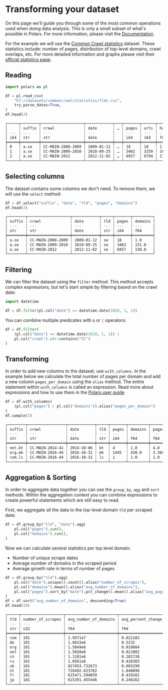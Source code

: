 # Transforming your dataset

On this page we'll guide you through some of the most common operations used when doing data analysis. This is only a small subset of what's possible in Polars. For more information, please visit the [Documentation](https://docs.pola.rs/).

For the example we will use the [Common Crawl statistics](https://huggingface.co/datasets/commoncrawl/statistics) dataset. These statistics include: number of pages, distribution of top-level domains, crawl overlaps, etc. For more detailed information and graphs please visit their [official statistics page](https://commoncrawl.github.io/cc-crawl-statistics/plots/tlds).

## Reading

```python
import polars as pl

df = pl.read_csv(
    "hf://datasets/commoncrawl/statistics/tlds.csv",
    try_parse_dates=True,
)
df.head(3)
```

```bash
┌─────┬────────┬───────────────────┬────────────┬───┬───────┬──────┬───────┬─────────┐
│     ┆ suffix ┆ crawl             ┆ date       ┆ … ┆ pages ┆ urls ┆ hosts ┆ domains │
│ --- ┆ ---    ┆ ---               ┆ ---        ┆   ┆ ---   ┆ ---  ┆ ---   ┆ ---     │
│ i64 ┆ str    ┆ str               ┆ date       ┆   ┆ i64   ┆ i64  ┆ f64   ┆ f64     │
╞═════╪════════╪═══════════════════╪════════════╪═══╪═══════╪══════╪═══════╪═════════╡
│ 0   ┆ a.se   ┆ CC-MAIN-2008-2009 ┆ 2009-01-12 ┆ … ┆ 18    ┆ 18   ┆ 1.0   ┆ 1.0     │
│ 1   ┆ a.se   ┆ CC-MAIN-2009-2010 ┆ 2010-09-25 ┆ … ┆ 3462  ┆ 3259 ┆ 166.0 ┆ 151.0   │
│ 2   ┆ a.se   ┆ CC-MAIN-2012      ┆ 2012-11-02 ┆ … ┆ 6957  ┆ 6794 ┆ 172.0 ┆ 150.0   │
└─────┴────────┴───────────────────┴────────────┴───┴───────┴──────┴───────┴─────────┘
```

## Selecting columns

The dataset contains some columns we don't need. To remove them, we will use the `select` method:

```python
df = df.select("suffix", "date", "tld", "pages", "domains")
df.head(3)
```

```bash
┌────────┬───────────────────┬────────────┬─────┬───────┬─────────┐
│ suffix ┆ crawl             ┆ date       ┆ tld ┆ pages ┆ domains │
│ ---    ┆ ---               ┆ ---        ┆ --- ┆ ---   ┆ ---     │
│ str    ┆ str               ┆ date       ┆ str ┆ i64   ┆ f64     │
╞════════╪═══════════════════╪════════════╪═════╪═══════╪═════════╡
│ a.se   ┆ CC-MAIN-2008-2009 ┆ 2009-01-12 ┆ se  ┆ 18    ┆ 1.0     │
│ a.se   ┆ CC-MAIN-2009-2010 ┆ 2010-09-25 ┆ se  ┆ 3462  ┆ 151.0   │
│ a.se   ┆ CC-MAIN-2012      ┆ 2012-11-02 ┆ se  ┆ 6957  ┆ 150.0   │
└────────┴───────────────────┴────────────┴─────┴───────┴─────────┘
```

## Filtering

We can filter the dataset using the `filter` method. This method accepts complex expressions, but let's start simple by filtering based on the crawl date:

```python
import datetime

df = df.filter(pl.col("date") >= datetime.date(2020, 1, 1))
```

You can combine multiple predicates with `&` or `|` operators:

```python
df = df.filter(
    (pl.col("date") >= datetime.date(2020, 1, 1)) |
    pl.col("crawl").str.contains("CC")
)
```

## Transforming

In order to add new columns to the dataset, use `with_columns`. In the example below we calculate the total number of pages per domain and add a new column `pages_per_domain` using the `alias` method. The entire statement within `with_columns` is called an expression. Read more about expressions and how to use them in the [Polars user guide](https://docs.pola.rs/user-guide/expressions/)

```python
df = df.with_columns(
    (pl.col("pages") / pl.col("domains")).alias("pages_per_domain")
)
df.sample(3)
```

```bash
┌────────┬─────────────────┬────────────┬─────┬───────┬─────────┬──────────────────┐
│ suffix ┆ crawl           ┆ date       ┆ tld ┆ pages ┆ domains ┆ pages_per_domain │
│ ---    ┆ ---             ┆ ---        ┆ --- ┆ ---   ┆ ---     ┆ ---              │
│ str    ┆ str             ┆ date       ┆ str ┆ i64   ┆ f64     ┆ f64              │
╞════════╪═════════════════╪════════════╪═════╪═══════╪═════════╪══════════════════╡
│ net.bt ┆ CC-MAIN-2014-41 ┆ 2014-10-06 ┆ bt  ┆ 4     ┆ 1.0     ┆ 4.0              │
│ org.mk ┆ CC-MAIN-2016-44 ┆ 2016-10-31 ┆ mk  ┆ 1445  ┆ 430.0   ┆ 3.360465         │
│ com.lc ┆ CC-MAIN-2016-44 ┆ 2016-10-31 ┆ lc  ┆ 1     ┆ 1.0     ┆ 1.0              │
└────────┴─────────────────┴────────────┴─────┴───────┴─────────┴──────────────────┘
```

## Aggregation & Sorting

In order to aggregate data together you can use the `group_by`, `agg` and `sort` methods. Within the aggregation context you can combine expressions to create powerful statements which are still easy to read.

First, we aggregate all the data to the top-level domain `tld` per scraped date:

```python
df = df.group_by("tld", "date").agg(
    pl.col("pages").sum(),
    pl.col("domains").sum(),
)
```

Now we can calculate several statistics per top level domain:

- Number of unique scrape dates
- Average number of domains in the scraped period
- Average growth rate in terms of number of pages

```python
df = df.group_by("tld").agg(
    pl.col("date").unique().count().alias("number_of_scrapes"),
    pl.col("domains").mean().alias("avg_number_of_domains"),
    pl.col("pages").sort_by("date").pct_change().mean().alias("avg_page_growth_rate"),
)
df = df.sort("avg_number_of_domains", descending=True)
df.head(10)
```

```bash
┌─────┬───────────────────┬───────────────────────┬─────────────────────────────────┐
│ tld ┆ number_of_scrapes ┆ avg_number_of_domains ┆ avg_percent_change_in_number_o… │
│ --- ┆ ---               ┆ ---                   ┆ ---                             │
│ str ┆ u32               ┆ f64                   ┆ f64                             │
╞═════╪═══════════════════╪═══════════════════════╪═════════════════════════════════╡
│ com ┆ 101               ┆ 1.9571e7              ┆ 0.022182                        │
│ de  ┆ 101               ┆ 1.8633e6              ┆ 0.5232                          │
│ org ┆ 101               ┆ 1.5049e6              ┆ 0.019604                        │
│ net ┆ 101               ┆ 1.5020e6              ┆ 0.021002                        │
│ cn  ┆ 101               ┆ 1.1101e6              ┆ 0.281726                        │
│ ru  ┆ 101               ┆ 1.0561e6              ┆ 0.416303                        │
│ uk  ┆ 101               ┆ 827453.732673         ┆ 0.065299                        │
│ nl  ┆ 101               ┆ 710492.623762         ┆ 1.040096                        │
│ fr  ┆ 101               ┆ 615471.594059         ┆ 0.419181                        │
│ jp  ┆ 101               ┆ 615391.455446         ┆ 0.246162                        │
└─────┴───────────────────┴───────────────────────┴─────────────────────────────────┘
```
